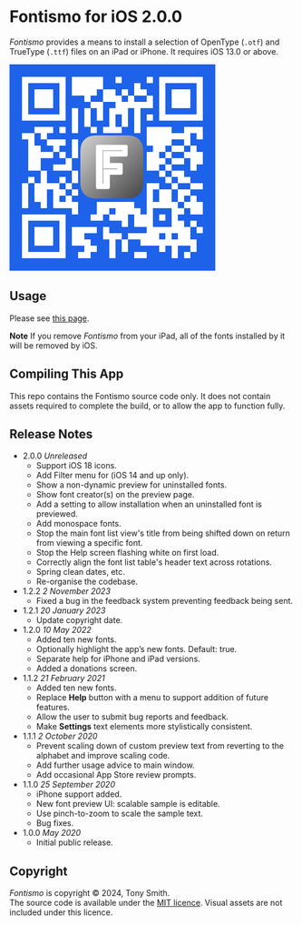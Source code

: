 # Fontismo for iOS 2.0.0 #

*Fontismo* provides a means to install a selection of OpenType (`.otf`) and TrueType (`.ttf`) files on an iPad or iPhone. It requires iOS 13.0 or above.

![Fontismo App Store QR Code](qr-code.jpg)

## Usage ##

Please see [this page](https://smittytone.net/fontismo/index.html).

**Note** If you remove *Fontismo* from your iPad, all of the fonts installed by it will be removed by iOS.

## Compiling This App ##

This repo contains the Fontismo source code only. It does not contain assets required to complete the build, or to allow the app to function fully.

## Release Notes ##

- 2.0.0 *Unreleased*
    - Support iOS 18 icons.
    - Add Filter menu for (iOS 14 and up only).
    - Show a non-dynamic preview for uninstalled fonts.
    - Show font creator(s) on the preview page.
    - Add a setting to allow installation when an uninstalled font is previewed.
    - Add monospace fonts.
    - Stop the main font list view's title from being shifted down on return from viewing a specific font.
    - Stop the Help screen flashing white on first load.
    - Correctly align the font list table's header text across rotations.
    - Spring clean dates, etc.
    - Re-organise the codebase.
- 1.2.2 *2 November 2023*
    - Fixed a bug in the feedback system preventing feedback being sent.
- 1.2.1 *20 January 2023*
    - Update copyright date.
- 1.2.0 *10 May 2022*
    - Added ten new fonts.
    - Optionally highlight the app’s new fonts. Default: true.
    - Separate help for iPhone and iPad versions.
    - Added a donations screen.
- 1.1.2 *21 February 2021*
    - Added ten new fonts.
    - Replace **Help** button with a menu to support addition of future features.
    - Allow the user to submit bug reports and feedback.
    - Make **Settings** text elements more stylistically consistent.
- 1.1.1 *2 October 2020*
    - Prevent scaling down of custom preview text from reverting to the alphabet and improve scaling code.
    - Add further usage advice to main window.
    - Add occasional App Store review prompts.
- 1.1.0 *25 September 2020*
    - iPhone support added.
    - New font preview UI: scalable sample is editable.
    - Use pinch-to-zoom to scale the sample text.
    - Bug fixes.
- 1.0.0 *May 2020*
    - Initial public release.

## Copyright ##

*Fontismo* is copyright &copy; 2024, Tony Smith.<br />The source code is available under the [MIT licence](LICENSE.md). Visual assets are not included under this licence.
